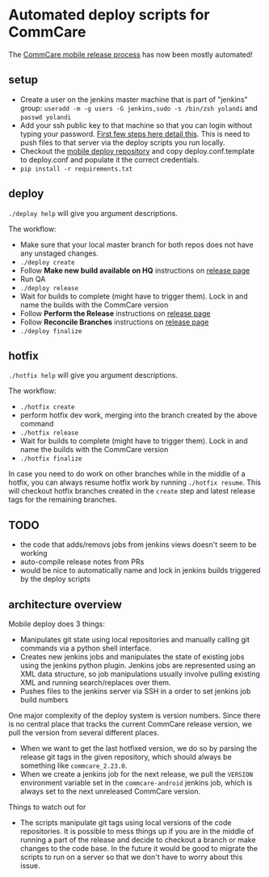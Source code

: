 # Automated deploy scripts for CommCare
The [CommCare mobile release process](https://confluence.dimagi.com/display/MD/CommCare+Release+Process) has now been mostly automated!

## setup
* Create a user on the jenkins master machine that is part of "jenkins" group:
`useradd -m -g users -G jenkins,sudo -s /bin/zsh yolandi` and `passwd yolandi`
* Add your ssh public key to that machine so that you can login without typing your password. [First few steps here detail this](https://help.github.com/articles/generating-ssh-keys/). This is need to push files to that server via the deploy scripts you run locally.
* Checkout the [mobile deploy repository](https://github.com/dimagi/mobile-deploy) and copy deploy.conf.template to deploy.conf and populate it the correct credentials.
* `pip install -r requirements.txt`

## deploy

`./deploy help` will give you argument descriptions. 

The workflow:
* Make sure that your local master branch for both repos does not have any unstaged changes.
* `./deploy create`
* Follow __Make new build available on HQ__ instructions on [release page](https://confluence.dimagi.com/display/MD/CommCare+Release+Process) 
* Run QA
* `./deploy release`
* Wait for builds to complete (might have to trigger them). Lock in and name the builds with the CommCare version
* Follow __Perform the Release__ instructions on [release page](https://confluence.dimagi.com/display/MD/CommCare+Release+Process)
* Follow __Reconcile Branches__ instructions on [release page](https://confluence.dimagi.com/display/MD/CommCare+Release+Process)
* `./deploy finalize`

## hotfix
`./hotfix help` will give you argument descriptions. 

The workflow:
* `./hotfix create`
* perform hotfix dev work, merging into the branch created by the above command
* `./hotfix release`
* Wait for builds to complete (might have to trigger them). Lock in and name the builds with the CommCare version
* `./hotfix finalize`

In case you need to do work on other branches while in the middle of a hotfix, you can always resume hotfix work by running `./hotfix resume`. This will checkout hotfix branches created in the `create` step and latest release tags for the remaining branches.

## TODO
* the code that adds/removs jobs from jenkins views doesn't seem to be working
* auto-compile release notes from PRs
* would be nice to automatically name and lock in jenkins builds triggered by the deploy scripts

## architecture overview
Mobile deploy does 3 things:

 * Manipulates git state using local repositories and manually calling git commands via a python shell interface.
 * Creates new jenkins jobs and manipulates the state of existing jobs using the jenkins python plugin. Jenkins jobs are represented using an XML data structure, so job manipulations usually involve pulling existing XML and running search/replaces over them.
 * Pushes files to the jenkins server via SSH in a order to set jenkins job build numbers

One major complexity of the deploy system is version numbers. Since there is no central place that tracks the current CommCare release version, we pull the version from several different places.

 * When we want to get the last hotfixed version, we do so by parsing the release git tags in the given repository, which should always be something like `commcare_2.23.0`.
 * When we create a jenkins job for the next release, we pull the `VERSION` environment variable set in the `commcare-android` jenkins job, which is always set to the next unreleased CommCare version.

Things to watch out for

 * The scripts manipulate git tags using local versions of the code repositories. It is possible to mess things up if you are in the middle of running a part of the release and decide to checkout a branch or make changes to the code base. In the future it would be good to migrate the scripts to run on a server so that we don't have to worry about this issue.
